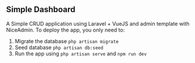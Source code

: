 ## Simple Dashboard

A Simple CRUD application using Laravel + VueJS and admin template with NiceAdmin. To deploy the app, you only need to:
1. Migrate the database `php artisan migrate`
2. Seed database `php artisan db:seed`
2. Run the app using `php artisan serve` and `npm run dev`
